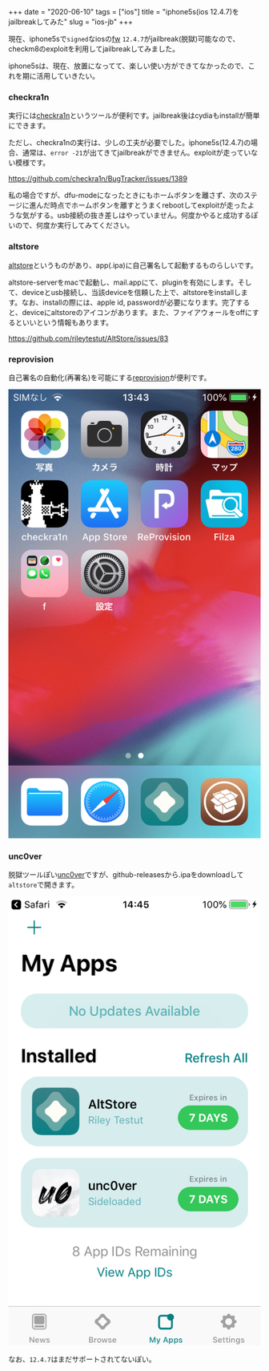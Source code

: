 +++
date = "2020-06-10"
tags = ["ios"]
title = "iphone5s(ios 12.4.7)をjailbreakしてみた"
slug = "ios-jb"
+++

現在、iphone5sで`signed`なiosの[fw](https://ipsw.me) `12.4.7`がjailbreak(脱獄)可能なので、checkm8のexploitを利用してjailbreakしてみました。

iphone5sは、現在、放置になってて、楽しい使い方ができてなかったので、これを期に活用していきたい。

### checkra1n

実行には[checkra1n](https://checkra.in/)というツールが便利です。jailbreak後はcydiaもinstallが簡単にできます。

ただし、checkra1nの実行は、少しの工夫が必要でした。iphone5s(12.4.7)の場合、通常は、`error -21`が出てきてjailbreakができません。exploitが走っていない模様です。

https://github.com/checkra1n/BugTracker/issues/1389

私の場合ですが、dfu-modeになったときにもホームボタンを離さず、次のステージに進んだ時点でホームボタンを離すとうまくrebootしてexploitが走ったような気がする。usb接続の抜き差しはやっていません。何度かやると成功するぽいので、何度か実行してみてください。

### altstore

[altstore](https://altstore.io/)というものがあり、app(.ipa)に自己署名して起動するものらしいです。

altstore-serverをmacで起動し、mail.appにて、pluginを有効にします。そして、deviceとusb接続し、当該deviceを信頼した上で、altstoreをinstallします。なお、installの際には、apple id, passwordが必要になります。完了すると、deviceにaltstoreのアイコンがあります。また、ファイアウォールをoffにするといいという情報もあります。

https://github.com/rileytestut/AltStore/issues/83

### reprovision

自己署名の自動化(再署名)を可能にする[reprovision](https://repo.incendo.ws/)が便利です。

![](https://raw.githubusercontent.com/syui/img/master/old/ios_jailbreak_iphone5s_2020_06_01.png)

### unc0ver

脱獄ツールぽい[unc0ver](https://github.com/pwn20wndstuff/Undecimus/releases)ですが、github-releasesから.ipaをdownloadして`altstore`で開きます。

![](https://raw.githubusercontent.com/syui/img/master/old/ios_jailbreak_iphone5s_2020_06_02.png)

なお、`12.4.7`はまだサポートされてないぽい。

